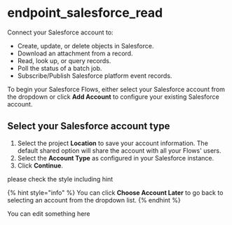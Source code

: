 # endpoint\_salesforce\_read

Connect your Salesforce account to:

* Create, update, or delete objects in Salesforce.
* Download an attachment from a record.
* Read, look up, or query records.
* Poll the status of a batch job.
* Subscribe/Publish Salesforce platform event records.

To begin your Salesforce Flows, either select your Salesforce account from the dropdown or click **Add Account** to configure your existing Salesforce account.

## Select your Salesforce account type

1. Select the project **Location** to save your account information. The default shared option will share the account with all your Flows' users. 
2. Select the **Account Type** as configured in your Salesforce instance. 
3. Click **Continue**.

please check the style including hint

{% hint style="info" %}
You can click **Choose Account Later** to go back to selecting an account from the dropdown list.
{% endhint %}

You can edit something here

